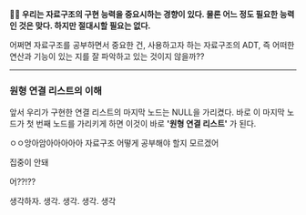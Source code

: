 __🎈🎈 우리는 자료구조의 구현 능력을 중요시하는 경향이 있다. 물론 어느 정도 필요한 능력인 것은 맞다. 하지만 절대시할 필요는 없다.__

어쩌면 자료구조를 공부하면서 중요한 건, 사용하고자 하는 자료구조의 ADT, 즉 어떠한 연산과 기능이 있는 지를 잘 파악하고 있는 것이지 않을까??

---

### 원형 연결 리스트의 이해

앞서 우리가 구현한 연결 리스트의 마지막 노드는 NULL을 가리켰다. 바로 이 마지막 노드가 첫 번째 노드를 가리키게 하면 이것이 바로 **'원형 연결 리스트'** 가 된다.


ㅇㅇ앙아암아아아아아 자료구조 어떻게 공부해야 할지 모르겠어

집중이 안돼

어??!??

생각하자. 생각. 생각. 생각. 생각
